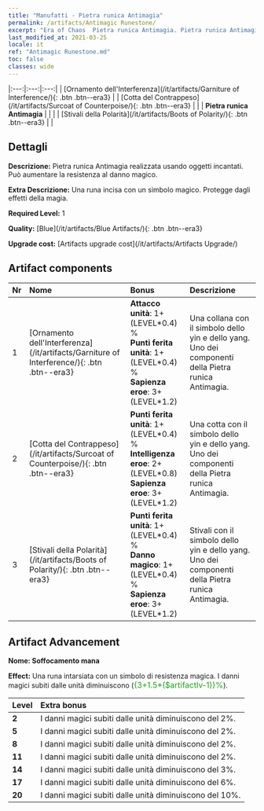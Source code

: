 ```yaml
---
title: "Manufatti - Pietra runica Antimagia"
permalink: /artifacts/Antimagic Runestone/
excerpt: "Era of Chaos  Pietra runica Antimagia. Pietra runica Antimagia Pietra runica Antimagia realizzata usando oggetti incantati. Può aumentare la resistenza al danno magico."
last_modified_at: 2021-03-25
locale: it
ref: "Antimagic Runestone.md"
toc: false
classes: wide
---
```


  |:---:|:---:|:---:| 
  | [Ornamento dell'Interferenza](/it/artifacts/Garniture of Interference/){: .btn .btn--era3} |   | [Cotta del Contrappeso](/it/artifacts/Surcoat of Counterpoise/){: .btn .btn--era3} | 
  |   | **Pietra runica Antimagia** |  | 
  |   | [Stivali della Polarità](/it/artifacts/Boots of Polarity/){: .btn .btn--era3} |   | 


## Dettagli

 **Descrizione:** Pietra runica Antimagia realizzata usando oggetti incantati. Può aumentare la resistenza al danno magico.

 **Extra Descrizione:** Una runa incisa con un simbolo magico. Protegge dagli effetti della magia.

 **Required Level:** 1

 **Quality:** [Blue](/it/artifacts/Blue Artifacts/){: .btn .btn--era3}

 **Upgrade cost:** [Artifacts upgrade cost](/it/artifacts/Artifacts Upgrade/)



## Artifact components

  | Nr |    Nome    |   Bonus | Descrizione | 
  |:---|:-----------|:--------|:------------| 
  | 1 | [Ornamento dell'Interferenza](/it/artifacts/Garniture of Interference/){: .btn .btn--era3} | **Attacco unità**: 1+(LEVEL\*0.4) %<br/>**Punti ferita unità**: 1+(LEVEL\*0.4) %<br/>**Sapienza eroe**: 3+(LEVEL\*1.2) | Una collana con il simbolo dello yin e dello yang. Uno dei componenti della Pietra runica Antimagia. | 
  | 2 | [Cotta del Contrappeso](/it/artifacts/Surcoat of Counterpoise/){: .btn .btn--era3} | **Punti ferita unità**: 1+(LEVEL\*0.4) %<br/>**Intelligenza eroe**: 2+(LEVEL\*0.8)<br/>**Sapienza eroe**: 3+(LEVEL\*1.2) | Una cotta con il simbolo dello yin e dello yang. Uno dei componenti della Pietra runica Antimagia. | 
  | 3 | [Stivali della Polarità](/it/artifacts/Boots of Polarity/){: .btn .btn--era3} | **Punti ferita unità**: 1+(LEVEL\*0.4) %<br/>**Danno magico**: 1+(LEVEL\*0.4) %<br/>**Sapienza eroe**: 3+(LEVEL\*1.2) | Stivali con il simbolo dello yin e dello yang. Uno dei componenti della Pietra runica Antimagia. | 


## Artifact Advancement

 **Nome: Soffocamento mana**

 **Effect:** Una runa intarsiata con un simbolo di resistenza magica. I danni magici subiti dalle unità diminuiscono (<span style="color: #1ca216;font-size:16px">{3+1.5*($artifactlv-1)}%</span>).

  |  Level  |    Extra bonus  | 
  |:--------|:----------------| 
  | **2** | I danni magici subiti dalle unità diminuiscono del 2%. | 
  | **5** | I danni magici subiti dalle unità diminuiscono del 2%. | 
  | **8** | I danni magici subiti dalle unità diminuiscono del 2%. | 
  | **11** | I danni magici subiti dalle unità diminuiscono del 2%. | 
  | **14** | I danni magici subiti dalle unità diminuiscono del 3%. | 
  | **17** | I danni magici subiti dalle unità diminuiscono del 6%. | 
  | **20** | I danni magici subiti dalle unità diminuiscono del 10%. | 
